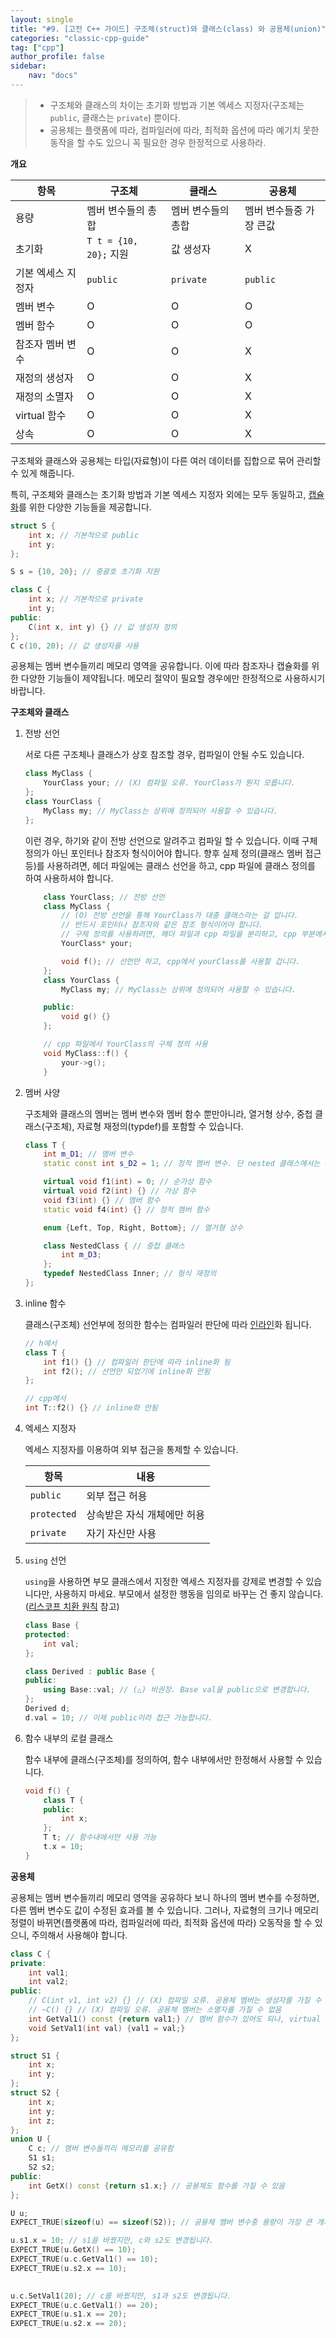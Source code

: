```yaml
---
layout: single
title: "#9. [고전 C++ 가이드] 구조체(struct)와 클래스(class) 와 공용체(union)"
categories: "classic-cpp-guide"
tag: ["cpp"]
author_profile: false
sidebar: 
    nav: "docs"
---
```


> * 구조체와 클래스의 차이는 초기화 방법과 기본 엑세스 지정자(구조체는 `public`, 클래스는 `private`) 뿐이다.
> * 공용체는 플랫폼에 따라, 컴파일러에 따라, 최적화 옵션에 따라 예기치 못한 동작을 할 수도 있으니 꼭 필요한 경우 한정적으로 사용하라.

**개요**

|항목|구조체|클래스|공용체|
|--|--|--|--|
|용량|멤버 변수들의 총합|멤버 변수들의 총합|멤버 변수들중 가장 큰값|
|초기화|`T t = {10, 20};` 지원|값 생성자|X|
|기본 엑세스 지정자|`public`|`private`|`public`|
|멤버 변수|O|O|O|
|멤버 함수|O|O|O|
|참조자 멤버 변수|O|O|X|
|재정의 생성자|O|O|X|
|재정의 소멸자|O|O|X|
|virtual 함수|O|O|X|
|상속|O|O|X|

구조체와 클래스와 공용체는 타입(자료형)이 다른 여러 데이터를 집합으로 묶어 관리할 수 있게 해줍니다.

특히, 구조체와 클래스는 초기화 방법과 기본 엑세스 지정자 외에는 모두 동일하고, [캡슐화](https://tango1202.github.io/principle/principle-encapsulation/)를 위한 다양한 기능들을 제공합니다.

```cpp
struct S {
    int x; // 기본적으로 public
    int y;
};

S s = {10, 20}; // 중괄호 초기화 지원

class C {
    int x; // 기본적으로 private
    int y;
public:
    C(int x, int y) {} // 값 생성자 정의
};
C c(10, 20); // 값 생성자를 사용
```

공용체는 멤버 변수들끼리 메모리 영역을 공유합니다. 이에 따라 참조자나 캡슐화를 위한 다양한 기능들이 제약됩니다. 메모리 절약이 필요할 경우에만 한정적으로 사용하시기 바랍니다.

**구조체와 클래스**

1. 전방 선언

    서로 다른 구조체나 클래스가 상호 참조할 경우, 컴파일이 안될 수도 있습니다.
    
    ```cpp
    class MyClass {
        YourClass your; // (X) 컴파일 오류. YourClass가 뭔지 모릅니다.
    };
    class YourClass {
        MyClass my; // MyClass는 상위에 정의되어 사용할 수 있습니다.
    }; 
    ```
    
    이런 경우, 하기와 같이 전방 선언으로 알려주고 컴파일 할 수 있습니다. 이때 구체 정의가 아닌 포인터나 참조자 형식이어야 합니다. 향후 실제 정의(클래스 멤버 접근등)를 사용하려면, 헤더 파일에는 클래스 선언을 하고, cpp 파일에 클래스 정의를 하여 사용하셔야 합니다.

    ```cpp
        class YourClass; // 전방 선언
        class MyClass {
            // (O) 전방 선언을 통해 YourClass가 대충 클래스라는 걸 압니다. 
            // 반드시 포인터나 참조자와 같은 참조 형식이어야 합니다.
            // 구체 정의를 사용하려면, 헤더 파일과 cpp 파일을 분리하고, cpp 부분에서 구체 정의를 사용하세요.
            YourClass* your; 

            void f(); // 선언만 하고, cpp에서 yourClass를 사용할 겁니다.
        };
        class YourClass {
            MyClass my; // MyClass는 상위에 정의되어 사용할 수 있습니다.

        public:
            void g() {}
        }; 
    ```
    
    ```cpp
        // cpp 파일에서 YourClass의 구체 정의 사용
        void MyClass::f() {
            your->g(); 
        }
    ```
2. 멤버 사양
   
   구조체와 클래스의 멤버는 멤버 변수와 멤버 함수 뿐만아니라, 열거형 상수, 중첩 클래스(구조체), 자료형 재정의(typdef)를 포함할 수 있습니다.

    ```cpp
    class T {
        int m_D1; // 멤버 변수
        static const int s_D2 = 1; // 정적 멤버 변수. 단 nested 클래스에서는 사용 못함
    
        virtual void f1(int) = 0; // 순가상 함수
        virtual void f2(int) {} // 가상 함수    
        void f3(int) {} // 멤버 함수
        static void f4(int) {} // 정적 멤버 함수
    
        enum {Left, Top, Right, Bottom}; // 열거형 상수
    
        class NestedClass { // 중첩 클래스
            int m_D3;
        };
        typedef NestedClass Inner; // 형식 재정의
    };
    ```

3. inline 함수

    클래스(구조체) 선언부에 정의한 함수는 컴파일러 판단에 따라 [인라인](https://tango1202.github.io/classic-cpp-guide/classic-cpp-guide-inline/)화 됩니다.

    ```cpp
    // h에서
    class T {
        int f1() {} // 컴파일러 판단에 따라 inline화 됨
        int f2(); // 선언만 되었기에 inline화 안됨
    };

    // cpp에서
    int T::f2() {} // inline화 안됨
    ```

4. 엑세스 지정자
 
    엑세스 지정자를 이용하여 외부 접근을 통제할 수 있습니다.

    |항목|내용|
    |--|--|
    |`public`|외부 접근 허용|
    |`protected`|상속받은 자식 개체에만 허용|    
    |`private`|자기 자신만 사용|

5. `using` 선언

    `using`을 사용하면 부모 클래스에서 지정한 엑세스 지정자를 강제로 변경할 수 있습니다만, 사용하지 마세요. 부모에서 설정한 행동을 임의로 바꾸는 건 좋지 않습니다.([리스코프 치환 원칙](https://tango1202.github.io/principle/principle-liskov-substitution/) 참고)
    
    ```cpp
    class Base {
    protected:
        int val;
    };
    
    class Derived : public Base {
    public:
        using Base::val; // (△) 비권장. Base val을 public으로 변경합니다.
    };
    Derived d;
    d.val = 10; // 이제 public이라 접근 가능합니다.
    ```

6. 함수 내부의 로컬 클래스

    함수 내부에 클래스(구조체)를 정의하여, 함수 내부에서만 한정해서 사용할 수 있습니다.
    ```cpp
    void f() {
        class T {
        public:
            int x;
        };
        T t; // 함수내에서만 사용 가능
        t.x = 10; 
    }
    ```

**공용체**

공용체는 멤버 변수들끼리 메모리 영역을 공유하다 보니 하나의 멤버 변수를 수정하면, 다른 멤버 변수도 값이 수정된 효과를 볼 수 있습니다. 그러나, 자료형의 크기나 메모리 정렬이 바뀌면(플랫폼에 따라, 컴파일러에 따라, 최적화 옵션에 따라) 오동작을 할 수 있으니, 주의해서 사용해야 합니다.

```cpp
class C {
private:
    int val1;
    int val2;
public:
    // C(int v1, int v2) {} // (X) 컴파일 오류. 공용체 멤버는 생성자를 가질 수 없음
    // ~C() {} // (X) 컴파일 오류. 공용체 멤버는 소멸자를 가질 수 없음
    int GetVal1() const {return val1;} // 멤버 함수가 있어도 되나, virtual 이면 안됨
    void SetVal1(int val) {val1 = val;}
};

struct S1 {
    int x;
    int y;   
};
struct S2 {
    int x;
    int y;
    int z;        
};    
union U {
    C c; // 멤버 변수들끼리 메모리를 공유함
    S1 s1;
    S2 s2;
public:
    int GetX() const {return s1.x;} // 공용체도 함수를 가질 수 있음 
};

U u;
EXPECT_TRUE(sizeof(u) == sizeof(S2)); // 공용체 멤버 변수중 용량이 가장 큰 개체

u.s1.x = 10; // s1을 바꿨지만, c와 s2도 변경됩니다.
EXPECT_TRUE(u.GetX() == 10);
EXPECT_TRUE(u.c.GetVal1() == 10);
EXPECT_TRUE(u.s2.x == 10);
   

u.c.SetVal1(20); // c를 바꿨지만, s1과 s2도 변경됩니다.
EXPECT_TRUE(u.c.GetVal1() == 20);
EXPECT_TRUE(u.s1.x == 20);
EXPECT_TRUE(u.s2.x == 20);
```

